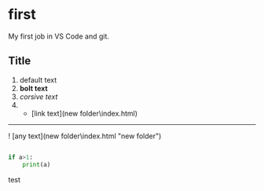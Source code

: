 # first
My first job in VS Code and git.

## Title


1. default text
1. **bolt text**
1. *corsive text*
1. + [link text](new folder\index.html)

---

! [any text](new folder\index.html "new folder")


```python

if a>1:
    print(a)

```

test